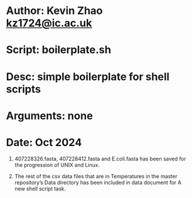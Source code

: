# Author: Kevin Zhao kz1724@ic.ac.uk
# Script: boilerplate.sh
# Desc: simple boilerplate for shell scripts
# Arguments: none
# Date: Oct 2024

1. 407228326.fasta, 407228412.fasta and E.coli.fasta has been saved for the progression of UNIX and Linux.

2. The rest of the csv data files that are in Temperatures in the master repository’s Data directory has been included in data document for A new shell script task.